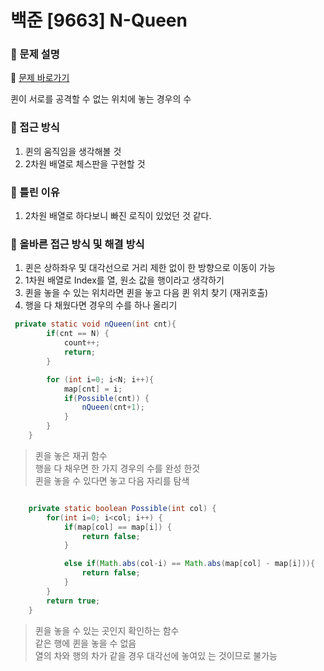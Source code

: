# 백준 [9663] N-Queen


### 🍰 문제 설명
🧸 [문제 바로가기](https://www.acmicpc.net/problem/9663)

퀸이 서로를 공격할 수 없는 위치에 놓는 경우의 수<br/>

### 🥨 접근 방식

1. 퀸의 움직임을 생각해볼 것
2. 2차원 배열로 체스판을 구현할 것

### 🍪 틀린 이유
1. 2차원 배열로 하다보니 빠진 로직이 있었던 것 같다.

### 🧁 올바른 접근 방식 및 해결 방식

1. 퀸은 상하좌우 및 대각선으로 거리 제한 없이 한 방향으로 이동이 가능
2. 1차원 배열로 Index를 열, 원소 값을 행이라고 생각하기
3. 퀸을 놓을 수 있는 위치라면 퀸을 놓고 다음 퀸 위치 찾기 (재귀호출)
4. 행을 다 채웠다면 경우의 수를 하나 올리기


```java
 private static void nQueen(int cnt){
        if(cnt == N) {
            count++;
            return;
        }

        for (int i=0; i<N; i++){
            map[cnt] = i;
            if(Possible(cnt)) {
                nQueen(cnt+1);
            }
        }
    }
```
> 퀸을 놓은 재귀 함수 <Br/>
> 행을 다 채우면 한 가지 경우의 수를 완성 한것 <Br/>
> 퀸을 놓을 수 있다면 놓고 다음 자리를 탐색


```java

    private static boolean Possible(int col) {
        for(int i=0; i<col; i++) {
            if(map[col] == map[i]) {
                return false;
            }

            else if(Math.abs(col-i) == Math.abs(map[col] - map[i])){
                return false;
            }
        }
        return true;
    }

```

> 퀸을 놓을 수 있는 곳인지 확인하는 함수 <br/>
> 같은 행에 퀸을 놓을 수 없음 <br/>
> 열의 차와 행의 차가 같을 경우 대각선에 놓여있 는 것이므로 불가능